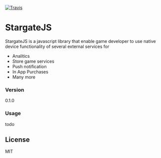 [![Travis](http://img.shields.io/travis/BuongiornoMIP/StargateJsGames.svg?branch=master&style=flat)](https://travis-ci.org/BuongiornoMIP/StargateJsGames)


# StargateJS 

StargateJS is a javascript library that enable game developer to use native device functionality of several external services for

  - Analitics
  - Store game services
  - Push notification
  - In App Purchases
  - Many more



### Version

0.1.0


### Usage

todo



License
----

MIT
